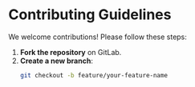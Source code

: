 # Contributing Guidelines

We welcome contributions! Please follow these steps:

1. **Fork the repository** on GitLab.
2. **Create a new branch**:
   ```bash
   git checkout -b feature/your-feature-name
